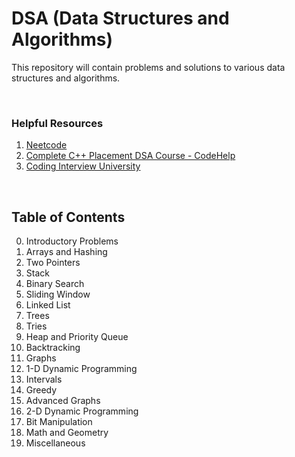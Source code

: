 # DSA (Data Structures and Algorithms)

This repository will contain problems and solutions to various data structures and algorithms.

<br>

### Helpful Resources

1. [Neetcode](https://neetcode.io/practice)
2. [Complete C++ Placement DSA Course - CodeHelp](https://youtube.com/playlist?list=PLDzeHZWIZsTryvtXdMr6rPh4IDexB5NIA&si=AyhEEXpLn2z1vq0Y)
3. [Coding Interview University](https://github.com/jwasham/coding-interview-university)

<br>

## Table of Contents

0. Introductory Problems
1. Arrays and Hashing
2. Two Pointers
3. Stack
4. Binary Search
5. Sliding Window
6. Linked List
7. Trees
8. Tries
9. Heap and Priority Queue
10. Backtracking
11. Graphs
12. 1-D Dynamic Programming
13. Intervals
14. Greedy
15. Advanced Graphs
16. 2-D Dynamic Programming
17. Bit Manipulation
18. Math and Geometry
19. Miscellaneous